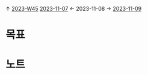 
↑ [2023-W45](2023-W45.md)
[2023-11-07](2023-11-07.md) ← 2023-11-08 → [2023-11-09](2023-11-09.md)


# 목표



# 노트




